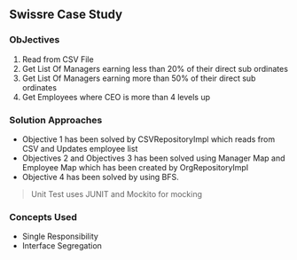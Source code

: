 ## Swissre Case Study

### ObJectives
1. Read from CSV File
2. Get List Of Managers earning less than 20% of their direct sub ordinates
3. Get List Of Managers earning more than 50% of their direct sub ordinates
4. Get Employees where CEO is more than 4 levels up

### Solution Approaches

- Objective 1 has been solved by CSVRepositoryImpl which reads from CSV and Updates employee list
- Objectives 2 and Objectives 3 has been solved using Manager Map and Employee Map which has been created by OrgRepositoryImpl
- Objective 4 has been solved by using BFS.

> Unit Test uses JUNIT and Mockito for mocking

### Concepts Used
- Single Responsibility
- Interface Segregation
  
